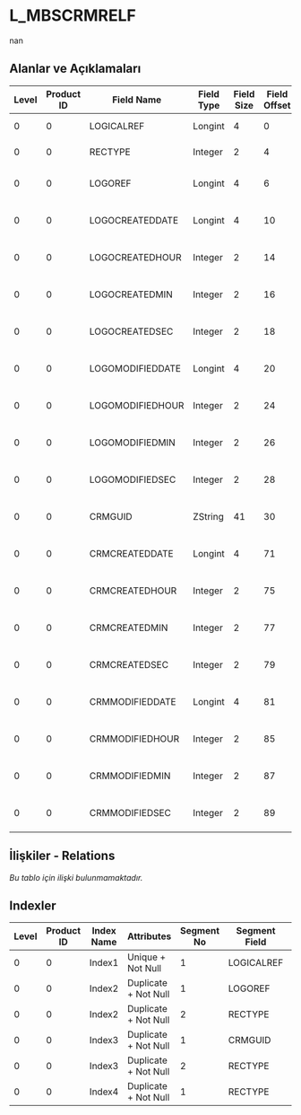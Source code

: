 # L_MBSCRMRELF

nan

## Alanlar ve Açıklamaları

| Level | Product ID | Field Name | Field Type | Field Size | Field Offset | Türkçe Açıklama | Expression |
| ----- | ---------- | ---------- | ---------- | ---------- | ------------ | --------------- | ---------- |
| 0 | 0 | LOGICALREF | Longint | 4 | 0 | Logical Reference | Logical Reference |
| 0 | 0 | RECTYPE | Integer | 2 | 4 | Kayıt türü | Record Type |
| 0 | 0 | LOGOREF | Longint | 4 | 6 | Kayıt ref. (LOGO) | Record reference (LOGO) |
| 0 | 0 | LOGOCREATEDDATE | Longint | 4 | 10 | Oluşturulma Tarihi (LOGO) | Created Date (LOGO) |
| 0 | 0 | LOGOCREATEDHOUR | Integer | 2 | 14 | Oluşturulma Saati (LOGO) | Created Hour (LOGO) |
| 0 | 0 | LOGOCREATEDMIN | Integer | 2 | 16 | Oluşturulma Dakikası (LOGO) | Created Minute (LOGO) |
| 0 | 0 | LOGOCREATEDSEC | Integer | 2 | 18 | Oluşturulma Saniyesi (LOGO) | Created Second (LOGO) |
| 0 | 0 | LOGOMODIFIEDDATE | Longint | 4 | 20 | Değiştirilme Tarihi (LOGO) | Modified Date (LOGO) |
| 0 | 0 | LOGOMODIFIEDHOUR | Integer | 2 | 24 | Değiştirilme Saati (LOGO) | Modified Hour (LOGO) |
| 0 | 0 | LOGOMODIFIEDMIN | Integer | 2 | 26 | Değiştirilme Dakikası (LOGO) | Modified Minute (LOGO) |
| 0 | 0 | LOGOMODIFIEDSEC | Integer | 2 | 28 | Değiştirilme Saniyesi (LOGO) | Modified Second (LOGO) |
| 0 | 0 | CRMGUID | ZString | 41 | 30 | Kayıt ref. (CRM) | Record reference (CRM) |
| 0 | 0 | CRMCREATEDDATE | Longint | 4 | 71 | Oluşturulma Tarihi (CRM) | Created Date (CRM) |
| 0 | 0 | CRMCREATEDHOUR | Integer | 2 | 75 | Oluşturulma Saati (CRM) | Created Hour (CRM) |
| 0 | 0 | CRMCREATEDMIN | Integer | 2 | 77 | Oluşturulma Dakikası (CRM) | Created Minute (CRM) |
| 0 | 0 | CRMCREATEDSEC | Integer | 2 | 79 | Oluşturulma Saniyesi (CRM) | Created Second (CRM) |
| 0 | 0 | CRMMODIFIEDDATE | Longint | 4 | 81 | Değiştirilme Tarihi (CRM) | Modified Date (CRM) |
| 0 | 0 | CRMMODIFIEDHOUR | Integer | 2 | 85 | Değiştirilme Saati (CRM) | Modified Hour (CRM) |
| 0 | 0 | CRMMODIFIEDMIN | Integer | 2 | 87 | Değiştirilme Dakikası (CRM) | Modified Minute (CRM) |
| 0 | 0 | CRMMODIFIEDSEC | Integer | 2 | 89 | Değiştirilme Saniyesi (CRM) | Modified Second (CRM) |

## İlişkiler - Relations

*Bu tablo için ilişki bulunmamaktadır.*

## Indexler

| Level | Product ID | Index Name | Attributes | Segment No | Segment Field | Sense |
| ----- | ---------- | ---------- | ---------- | ---------- | ------------- | ----- |
| 0 | 0 | Index1 | Unique + Not Null | 1 | LOGICALREF | Ascending |
| 0 | 0 | Index2 | Duplicate + Not Null | 1 | LOGOREF | Ascending |
| 0 | 0 | Index2 | Duplicate + Not Null | 2 | RECTYPE | Ascending |
| 0 | 0 | Index3 | Duplicate + Not Null | 1 | CRMGUID | Ascending |
| 0 | 0 | Index3 | Duplicate + Not Null | 2 | RECTYPE | Ascending |
| 0 | 0 | Index4 | Duplicate + Not Null | 1 | RECTYPE | Ascending |
